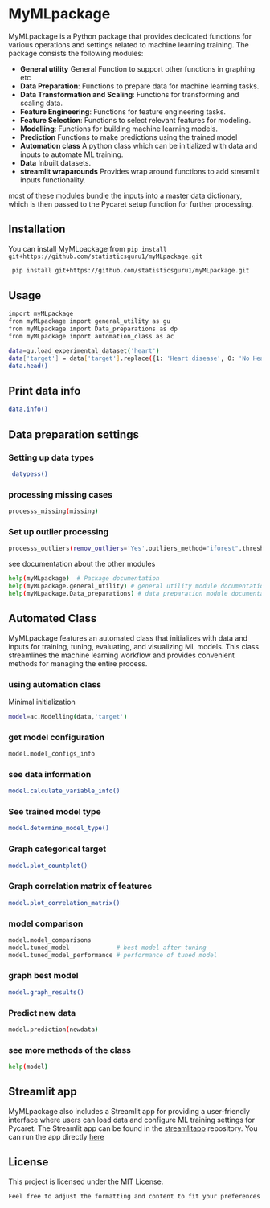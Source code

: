 # MyMLpackage

MyMLpackage is a Python package that provides dedicated functions for various operations and settings related to machine learning training. The package consists the following modules:

- **General utility** General Function to support other functions in graphing etc
- **Data Preparation**: Functions to prepare data for machine learning tasks.
- **Data Transformation and Scaling**: Functions for transforming and scaling data.
- **Feature Engineering**: Functions for feature engineering tasks.
- **Feature Selection**: Functions to select relevant features for modeling.
- **Modelling**: Functions for building machine learning models.
- **Prediction** Functions to make predictions using the trained model
- **Automation class** A python class which can be initialized with data and inputs to automate ML training.
- **Data** Inbuilt datasets.
- **streamlit wraparounds** Provides wrap around functions to add streamlit inputs functionality. 

most of these modules bundle the inputs into a master data dictionary, which is then passed to the Pycaret setup function for further processing.

## Installation

You can install MyMLpackage from `pip install git+https://github.com/statisticsguru1/myMLpackage.git`

```bash
 pip install git+https://github.com/statisticsguru1/myMLpackage.git
```
## Usage
```bash
import myMLpackage                                               
from myMLpackage import general_utility as gu
from myMLpackage import Data_preparations as dp
from myMLpackage import automation_class as ac

data=gu.load_experimental_dataset('heart')
data['target'] = data['target'].replace({1: 'Heart disease', 0: 'No Heart disease'})
data.head()
```
## Print data info
```bash
data.info()
```
## Data preparation settings 
### Setting up data types 
```bash
 datypess()
```
### processing missing cases
```bash
processs_missing(missing)
```
### Set up outlier processing 
```bash
processs_outliers(remov_outliers='Yes',outliers_method="iforest",thresh=0.05)
```
see documentation about the other modules

```bash
help(myMLpackage)  # Package documentation
help(myMLpackage.general_utility) # general utility module documentation
help(myMLpackage.Data_preparations) # data preparation module documentation
```
## Automated Class
MyMLpackage features an automated class that initializes with data and inputs for training, tuning, evaluating, and visualizing ML models. This class streamlines the machine learning workflow and provides convenient methods for managing the entire process.

### using automation class
Minimal initialization
```bash
model=ac.Modelling(data,'target')
```

### get model configuration
```bash
model.model_configs_info
```
### see data information
```bash
model.calculate_variable_info()
```
### See trained model type
```bash
model.determine_model_type()
```
### Graph categorical target
```bash
model.plot_countplot()
```
### Graph correlation matrix of features
```bash
model.plot_correlation_matrix()
```
### model comparison
```bash
model.model_comparisons
model.tuned_model             # best model after tuning
model.tuned_model_performance # performance of tuned model
```
### graph best model
```bash
model.graph_results()
```
### Predict new data
```bash
model.prediction(newdata)
```

### see more methods of the class

```bash
help(model)
```
## Streamlit app
MyMLpackage also includes a Streamlit app for providing a user-friendly interface where users can load data and configure ML training settings for Pycaret. The Streamlit app can be found in the [streamlitapp](https://github.com/wfa19/streamlitapp)
 repository. You can run the app directly [here](https://appapp-qnebc74f2xhhqkx2s6ypwr.streamlit.app/) 
## License
This project is licensed under the MIT License.

```bash
Feel free to adjust the formatting and content to fit your preferences and requirements. If you have any further questions or need assistance, feel free to ask!
```

